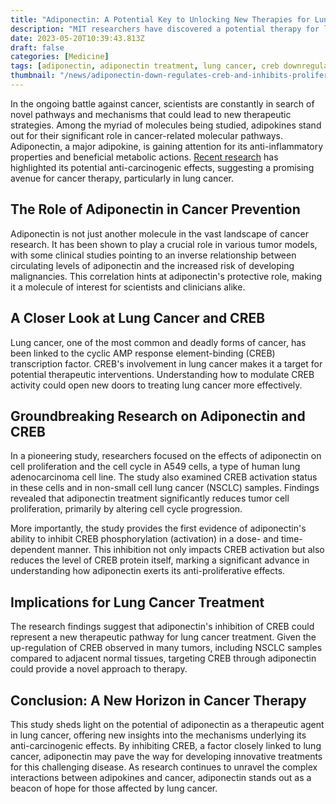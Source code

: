 ```yaml
---
title: "Adiponectin: A Potential Key to Unlocking New Therapies for Lung Cancer"
description: "MIT researchers have discovered a potential therapy for lung cancer patients. Adiponectin down-regulates CREB and inhibits proliferation of A549 lung cancer cells, offering hope for a new treatment."
date: 2023-05-20T10:39:43.813Z
draft: false
categories: [Medicine]
tags: [adiponectin, adiponectin treatment, lung cancer, creb downregulation]
thumbnail: "/news/adiponectin-down-regulates-creb-and-inhibits-proliferation-of-a549-lung-cancer-cells/thumb.png"
---
```


In the ongoing battle against cancer, scientists are constantly in search of novel pathways and mechanisms that could lead to new therapeutic strategies. Among the myriad of molecules being studied, adipokines stand out for their significant role in cancer-related molecular pathways. Adiponectin, a major adipokine, is gaining attention for its anti-inflammatory properties and beneficial metabolic actions. [Recent research](https://doi.org/10.1016/j.pupt.2017.05.009) has highlighted its potential anti-carcinogenic effects, suggesting a promising avenue for cancer therapy, particularly in lung cancer.

## The Role of Adiponectin in Cancer Prevention

Adiponectin is not just another molecule in the vast landscape of cancer research. It has been shown to play a crucial role in various tumor models, with some clinical studies pointing to an inverse relationship between circulating levels of adiponectin and the increased risk of developing malignancies. This correlation hints at adiponectin's protective role, making it a molecule of interest for scientists and clinicians alike.

## A Closer Look at Lung Cancer and CREB

Lung cancer, one of the most common and deadly forms of cancer, has been linked to the cyclic AMP response element-binding (CREB) transcription factor. CREB's involvement in lung cancer makes it a target for potential therapeutic interventions. Understanding how to modulate CREB activity could open new doors to treating lung cancer more effectively.

## Groundbreaking Research on Adiponectin and CREB

In a pioneering study, researchers focused on the effects of adiponectin on cell proliferation and the cell cycle in A549 cells, a type of human lung adenocarcinoma cell line. The study also examined CREB activation status in these cells and in non-small cell lung cancer (NSCLC) samples. Findings revealed that adiponectin treatment significantly reduces tumor cell proliferation, primarily by altering cell cycle progression.

More importantly, the study provides the first evidence of adiponectin's ability to inhibit CREB phosphorylation (activation) in a dose- and time-dependent manner. This inhibition not only impacts CREB activation but also reduces the level of CREB protein itself, marking a significant advance in understanding how adiponectin exerts its anti-proliferative effects.

## Implications for Lung Cancer Treatment

The research findings suggest that adiponectin's inhibition of CREB could represent a new therapeutic pathway for lung cancer treatment. Given the up-regulation of CREB observed in many tumors, including NSCLC samples compared to adjacent normal tissues, targeting CREB through adiponectin could provide a novel approach to therapy.

## Conclusion: A New Horizon in Cancer Therapy

This study sheds light on the potential of adiponectin as a therapeutic agent in lung cancer, offering new insights into the mechanisms underlying its anti-carcinogenic effects. By inhibiting CREB, a factor closely linked to lung cancer, adiponectin may pave the way for developing innovative treatments for this challenging disease. As research continues to unravel the complex interactions between adipokines and cancer, adiponectin stands out as a beacon of hope for those affected by lung cancer.